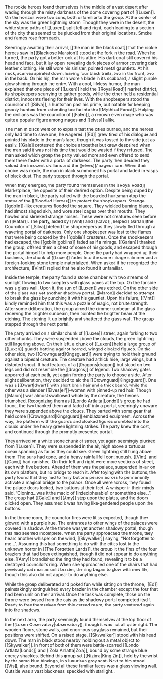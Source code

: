 The rookie heroes found themselves in the middle of a vast desert after wading through the misty darkness of the dome covering part of [[Luxen]]. On the horizon were two suns, both unfamiliar to the group. At the center of the sky was the green lightning storm. Though they were in the desert, the white stone paths of [[Luxen]] split left and right, each leading to a section of the city that seemed to be plucked from their original locations. Smoke and flames rose from each. 

Seemingly awaiting their arrival, [[the man in the black coat]] that the rookie heroes saw in [[Blackrose Mansion]] stood at the fork in the road. When he turned, the party got a better look at his attire. His dark coat still covered his head and face, but it lay open, revealing dark pieces of armor covering dark leather clothing. He still wore his sinister, pointed metal gauntlets. At his neck, scarves spiraled down, leaving four black trails, two in the front, two in the back. On his hip, the man wore a blade in its scabbard, a slight purple glow shining through the entry. With a cool, lifeless humor, the man explained that one piece of [[Luxen]] held the [[Royal Road]] market district, its shopkeepers scurrying to gather goods, while the other held a residential district, innocents fleeing for their lives. With the shopkeepers stood the councilor of [[Silva]], a huntsman past his prime, but notable for keeping greedy hunters from extending too far into the [[Mythical Forest]]. Helping the civilians was the councilor of [[Falen]], a renown elven mage who was quite a popular figure among mages and [[elves]] alike. 

The man in black went on to explain that the cities burned, and the heroes only had time to save one, he wagered. [[Ed]] grew tired of his dialogue and pointed his blade in the man’s face, though it was tossed to the side just as easily. [[Gale]] protested the choice altogether but grew despaired when the man said it was not his time that would be wasted if they refused. The man asked which group the party valued more and even offered to send them there faster with a portal of darkness. The party then decided they valued the innocent civilians and the [[elves]]/mages more. When their choice was made, the man in black summoned his portal and faded in wisps of black dust. The party stepped through the portal.

When they emerged, the party found themselves in the [[Royal Road]] Marketplace, the opposite of their desired option. Despite being duped by the man in black, the party rallied with the bearded huntsman atop the statue of the [[Bloodied Heroes]] to protect the shopkeepers. Strange [[goblin]]-like creatures flooded the square. They wielded burning blades, had almost singed skin, and wore steel cages over their mouths. They howled and shrieked strange noises. These were not creatures seen before in [[Matar]]. The party, aided by [[Vint]] and [[Cavo]], helped [[Garlan]]the Councilor of [[Silva]] defend the shopkeepers as they slowly fled through a wavering portal of darkness. Only one shopkeeper was lost to the flames that were being coaxed by the [[goblin]] creatures. Once the shopkeepers had escaped, the [[goblin|goblins]] faded as if a mirage. [[Garlan]] thanked the group, offered them a chest of some of his goods, and escaped through the portal himself to help more people. Once the party had wrapped up their business, the chunk of [[Luxen]] faded into the same mirage shimmer and a foreign-looking stone temple materialized. When asked if he recognized the architecture, [[Vint]] replied that he also found it unfamiliar. 

Inside the temple, the party found a stone chamber with two streams of sunlight flowing to two scepters with glass panes at the top. On the far side was a glass wall. Upon it, the sun of [[Luxen]] was etched. On the other side of the glass was yet another shadowy portal. [[Maron]] decided to attempt to break the glass by punching it with his gauntlet. Upon his failure, [[Vint]] kindly reminded him that this was a puzzle of magic, not brute strength. After some deliberation, the group aimed the dimmer sunbeam at the glass receiving the brighter sunbeam, then pointed the brighter beam at the etching. The etching lit up brightly and shattered the glass wall. The group stepped through the next portal.

The party arrived on a similar chunk of [[Luxen]] street, again forking to two other chunks. They were suspended above the clouds, the green lightning still lingering above. On their left, a chunk of [[Luxen]] held a large group of [[Luxen]] guards battling against horned, winged cloaked figures. On the other side, two [[Crownguard|Kingsguard]] were trying to hold their ground against a bipedal creature. The creature had a thick hide, large wings, but a distorted snout. It had features of a [[Dragons|dragon]] but stood on two legs and did not resemble the [[dragons]] of legend. Two shadowy gates appeared at each path, yet again forcing the party to choose a side. After slight deliberation, they decided to aid the [[Crownguard|Kingsguard]]. One was a [[Dwarf|dwarf]] with short brain hair and a thick beard, while the other was a slender [[Elves|elf]]-woman with pinned-up red hair. Though [[Maron]] was almost swallowed whole by the creature, the heroes triumphed. Recognizing them as [[Londo Artlatta|Londo]]’s group he had found, the two thanked them and faded off into a portal, seemingly unaware they were suspended above the clouds. They parted with some gear that held some [[Crownguard|Kingsguard]] emblazoned equipment. Across the way, the platform with the guards and cloaked figures crumbled into the clouds under the heavy green lightning strikes. The party knew the cost, and continued through the promptly presented portal.

They arrived on a white stone chunk of street, yet again seemingly plucked from [[Luxen]]. They were suspended in the air, high above a tortuous ocean spanning as far as they could see. Green lightning still hung above them. The suns had gone, and a heavy rainfall fell continuously. [[Vint]] and [[Cavo]] had vanished. On their left and right were more sections of street, each with five buttons. Ahead of them was the palace, suspended in-air on its own platform, but no bridge to reach it. After toying with the buttons, the party found that they had to ferry but one person across to permanently activate a magical bridge to the palace. Once all were across, they found the palace doors locked, two buttons at their feet. A whisper in their minds said, “Cloning…was it the magic of \[indecipherable\] or something else…”. The group had [[Gale]] and [[Amy]] step upon the plates, and the doors clicked open. They assumed it was having like-gendered people upon the buttons.

In the throne room, the councilor fires were lit as expected, though they glowed with a purple hue. The entrances to other wings of the palaces were covered in shadow. At the throne was yet another shadowy portal, though this had seemed incomplete. When the party approached the throne, they heard another whisper on the wind, [[Skywalker]] saying, “Not forgotten to me…”. Assuming this had something to do with the cities lost to the unknown horror in [[The Forgotten Lands]], the group lit the fires of the four braziers that had been extinguished, though it did not appear to do anything else. [[Amy]] brandished the ring they had found, revealing it to be a destroyed councilor’s ring. When she approached one of the chairs that had previously sat near an unlit brazier, the ring began to glow with new life, though this also did not appear to do anything else. 

While the group deliberated and poked fun while sitting on the throne, [[Ed]] painstakingly extinguished every brazier in the chamber except the four that had been unlit on their arrival. Once the task was complete, those on the throne were tossed from the dais as the shadowy portal completed itself. Ready to free themselves from this cursed realm, the party ventured again into the shadows. 

In the next area, the party seemingly found themselves at the top floor of the [[Luxen Observatory|observatory]], though it was not all quite right. The wooden floors, stone walls, and enormous spyglass remained, but their positions were shifted. On a raised stage, [[Skywalker]] stood with his head down. The man in black stood nearby, holding out a metal object to [[Skywalker]]. In front of both of them were battle-scarred [[Londo Artlatta|Londo]] and [[Zola Artlatta|Zola]], bound by some strange blue energy shackles. Behind this group sat [[Nizima|King Zin]], held by the wrist by the same blue bindings, in a luxurious gray seat. Next to him stood [[Vis]], also bound. Beyond all these familiar faces was a glass viewing wall. Outside was a vast blackness, speckled with starlight…